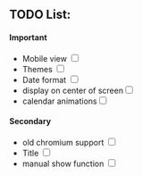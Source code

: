 ## TODO List:

#### Important
- Mobile view <input type="checkbox">
- Themes <input type="checkbox">
- Date format <input type="checkbox">
- display on center of screen<input type="checkbox">
- calendar animations<input type="checkbox">

#### Secondary
- old chromium support <input type="checkbox">
- Title <input type="checkbox">
- manual show function <input type="checkbox">